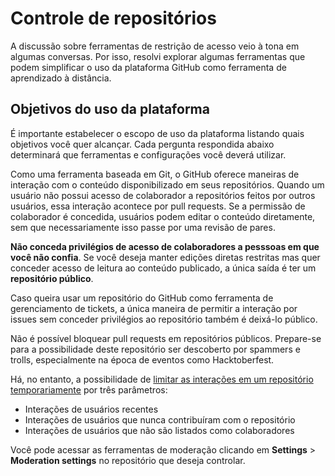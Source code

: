 # Controle de repositórios

A discussão sobre ferramentas de restrição de acesso veio à tona em algumas conversas. Por isso, resolvi explorar algumas ferramentas que podem simplificar o uso da plataforma GitHub como ferramenta de aprendizado à distância.

## Objetivos do uso da plataforma
É importante estabelecer o escopo de uso da plataforma listando quais objetivos você quer alcançar. Cada pergunta respondida abaixo determinará que ferramentas e configurações você deverá utilizar.

Como uma ferramenta baseada em Git, o GitHub oferece maneiras de interação com o conteúdo disponibilizado em seus repositórios. Quando um usuário não possui acesso de colaborador a repositórios feitos por outros usuários, essa interação acontece por pull requests. Se a permissão de colaborador é concedida, usuários podem editar o conteúdo diretamente, sem que necessariamente isso passe por uma revisão de pares.

**Não conceda privilégios de acesso de colaboradores a pesssoas em que você não confia**. Se você deseja manter edições diretas restritas mas quer conceder acesso de leitura ao conteúdo publicado, a única saída é ter um **repositório público**.

Caso queira usar um repositório do GitHub como ferramenta de gerenciamento de tickets, a única maneira de permitir a interação por issues sem conceder privilégios ao repositório também é deixá-lo público.

Não é possível bloquear pull requests em repositórios públicos. Prepare-se para a possibilidade deste repositório ser descoberto por spammers e trolls, especialmente na época de eventos como Hacktoberfest.

Há, no entanto, a possibilidade de [limitar as interações em um repositório temporariamente](https://docs.github.com/en/github/building-a-strong-community/limiting-interactions-in-your-repository) por três parâmetros:
* Interações de usuários recentes
* Interações de usuários que nunca contribuíram com o repositório
* Interações de usuários que não são listados como colaboradores

Você pode acessar as ferramentas de moderação clicando em **Settings** > **Moderation settings** no repositório que deseja controlar.

